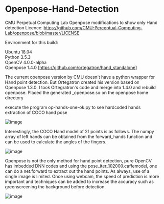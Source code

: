 # Openpose-Hand-Detection
CMU Perpetual Computing Lab Openpose modifications to show only Hand detection
Licence:  https://github.com/CMU-Perceptual-Computing-Lab/openpose/blob/master/LICENSE

Environment for this build:

Ubuntu 18.04  
Python 3.5.3  
OpenCV 4.0.0-alpha  
Openpose 1.4.0 [https://github.com/ortegatron/hand_standalone]

The current openpose version by CMU doesn't have a python wrapper for Hand point detection.  But Ortegatron created his version based on Openpose 1.3.0.  I took Ortegratron's code and merge into 1.4.0 and rebuild openpose. Placed the generated _openpose.so on the openpose home directory

execute the program op-hands-one-ok.py to see hardcoded hands extraction of COCO hand pose

![image](https://github.com/StrongRay/Openpose-Hand-Detection/blob/master/Screenshot%20from%202018-10-10%2020-39-27.png)

Interestingly, the COCO Hand model of 21 points is as follows.  The numpy array of left hands can be obtained from the forward_hands function and can be used to calculate the angles of the fingers.  

![image](https://github.com/StrongRay/Openpose-Hand-Detection/blob/master/keypoints_hand.png)

Openpose is not the only method for hand point detection, pure OpenCV has imbedded DNN codes and using the pose_iter_102000.caffemodel, one can do a net.forward to extract out the hand points.  As always, use of a single image is limited.  Once using webcam, the speed of prediction is more important and techniques can be added to increase the accuracy such as greenscreening the background before detection.

![image](https://github.com/StrongRay/Openpose-Hand-Detection/blob/master/Screenshot%20from%202018-10-10%2020-54-01.png)


